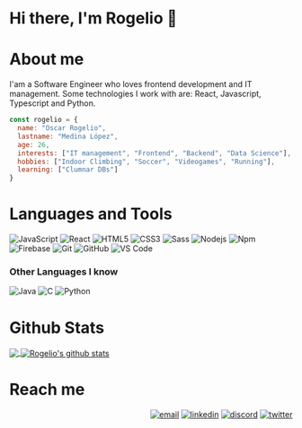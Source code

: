 # Hi there, I'm Rogelio 👋

# About me
I'am a Software Engineer who loves frontend development and IT management. Some technologies I work with are: React, Javascript, Typescript and Python.
```js
const rogelio = {
  name: "Oscar Rogelio",
  lastname: "Medina López",
  age: 26,
  interests: ["IT management", "Frontend", "Backend", "Data Science"],
  hobbies: ["Indoor Climbing", "Soccer", "Videogames", "Running"],
  learning: ["Clumnar DBs"]
}
```


# Languages and Tools 
![JavaScript](https://img.shields.io/badge/-JavaScript-%23F7DF1C?style=flat-square&logo=javascript&logoColor=000000&labelColor=%23F7DF1C&color=%23FFCE5A)
![React](https://img.shields.io/badge/-React-61DAFB?style=flat-square&logo=react&logoColor=ffffff)
![HTML5](https://img.shields.io/badge/-HTML5-%23E44D27?style=flat-square&logo=html5&logoColor=ffffff)
![CSS3](https://img.shields.io/badge/-CSS3-%231572B6?style=flat-square&logo=css3)
![Sass](https://img.shields.io/badge/-Sass-%23CC6699?style=flat-square&logo=sass&logoColor=ffffff)
![Nodejs](https://img.shields.io/badge/-Nodejs-339933?style=flat-square&logo=Node.js&logoColor=ffffff)
![Npm](https://img.shields.io/badge/-npm-CB3837?style=flat-square&logo=npm)
![Firebase](https://img.shields.io/badge/-Firebase-FFCA28?style=flat-square&logo=firebase&logoColor=ffffff)
![Git](https://img.shields.io/badge/-Git-%23F05032?style=flat-square&logo=git&logoColor=%23ffffff)
![GitHub](https://img.shields.io/badge/-GitHub-181717?style=flat-square&logo=github)
![VS Code](http://img.shields.io/badge/-VS%20Code-007ACC?style=flat-square&logo=visual-studio-code&logoColor=ffffff)

### Other Languages I know
![Java](http://img.shields.io/badge/-Java-5B4638?style=flat-square&logo=java&logoColor=ffffff)
![C](http://img.shields.io/badge/-C-A8B9CC?style=flat-square&logo=c&logoColor=ffffff)
![Python](http://img.shields.io/badge/-Python-3776AB?style=flat-square&logo=python&logoColor=ffffff)


# Github Stats
<p align="left">
  <a href="https://github.com/RogeCS">
    <img align="center" src="https://github-readme-stats.vercel.app/api/top-langs/?username=RogeCS&theme=light">
  </a>
  <a href="https://github.com/RogeCS">
   <img align="center" src="https://github-readme-stats.vercel.app/api?username=RogeCS&show_icons=true&theme=light&line_height=40" alt="Rogelio's github stats"/>
  </a>
</p>

# Reach me
<!--[![Gmail](https://img.shields.io/badge/-GMAIL-D14836?style=for-the-badge&logo=gmail&logoColor=white)](mailto:rogelio.medina.cs@gmail.com)
[![LinkedIn](https://img.shields.io/badge/-LINKEDIN-0077B5?style=for-the-badge&logo=linkedin&logoColor=white)](https://www.linkedin.com/in/oscar-rogelio-medina-lopez-orml/) 
-->
<p align="right">
  <a href="mailto:rogelio.medina.cs@gmail.com"><img src="https://img.icons8.com/color/96/000000/gmail.png" alt="email"/></a>
  <a href="https://www.linkedin.com/in/oscar-rogelio-medina-lopez-orml/"><img src="https://img.icons8.com/color/96/000000/linkedin.png" alt="linkedin"/></a>
  <a href=""><img src="https://img.icons8.com/color/96/000000/discord-logo.png" alt="discord"/></a>
  <a href="https://twitter.com/RogeML"><img src="https://img.icons8.com/color/96/000000/twitter-squared.png" alt="twitter"/></a>
</p>

